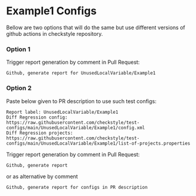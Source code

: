 # Example1 Configs

Bellow are two options that will do the same but use different versions
of github actions in checkstyle repository.


### Option 1
Trigger report generation by comment in Pull Request:
```
Github, generate report for UnusedLocalVariable/Example1
```

### Option 2

Paste below given to PR description to use such test configs:
```
Report label: UnusedLocalVariable/Example1
Diff Regression config: https://raw.githubusercontent.com/checkstyle/test-configs/main/UnusedLocalVariable/Example1/config.xml
Diff Regression projects: https://raw.githubusercontent.com/checkstyle/test-configs/main/UnusedLocalVariable/Example1/list-of-projects.properties
```

Trigger report generation by comment in Pull Request:
```
Github, generate report
```
or as alternative by comment
```
Github, generate report for configs in PR description
```

